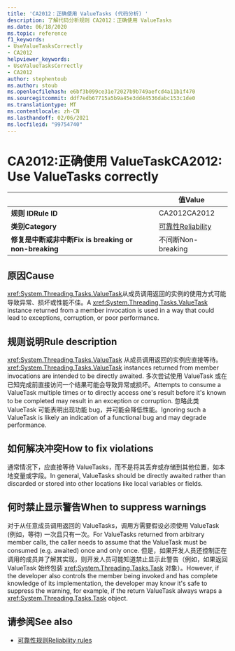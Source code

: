 ```yaml
---
title: 'CA2012：正确使用 ValueTasks (代码分析) '
description: 了解代码分析规则 CA2012：正确使用 ValueTasks
ms.date: 06/18/2020
ms.topic: reference
f1_keywords:
- UseValueTasksCorrectly
- CA2012
helpviewer_keywords:
- UseValueTasksCorrectly
- CA2012
author: stephentoub
ms.author: stoub
ms.openlocfilehash: e6bf3b099ce31e72027b9b749aefcd4a11b1f470
ms.sourcegitcommit: ddf7edb67715a5b9a45e3dd44536dabc153c1de0
ms.translationtype: MT
ms.contentlocale: zh-CN
ms.lasthandoff: 02/06/2021
ms.locfileid: "99754740"
---
```

# <a name="ca2012-use-valuetasks-correctly"></a><span data-ttu-id="498d6-103">CA2012:正确使用 ValueTask</span><span class="sxs-lookup"><span data-stu-id="498d6-103">CA2012: Use ValueTasks correctly</span></span>

| | <span data-ttu-id="498d6-104">值</span><span class="sxs-lookup"><span data-stu-id="498d6-104">Value</span></span> |
|-|-|
| <span data-ttu-id="498d6-105">**规则 ID**</span><span class="sxs-lookup"><span data-stu-id="498d6-105">**Rule ID**</span></span> |<span data-ttu-id="498d6-106">CA2012</span><span class="sxs-lookup"><span data-stu-id="498d6-106">CA2012</span></span>|
| <span data-ttu-id="498d6-107">**类别**</span><span class="sxs-lookup"><span data-stu-id="498d6-107">**Category**</span></span> |[<span data-ttu-id="498d6-108">可靠性</span><span class="sxs-lookup"><span data-stu-id="498d6-108">Reliability</span></span>](reliability-warnings.md)|
| <span data-ttu-id="498d6-109">**修复是中断或非中断**</span><span class="sxs-lookup"><span data-stu-id="498d6-109">**Fix is breaking or non-breaking**</span></span> |<span data-ttu-id="498d6-110">不间断</span><span class="sxs-lookup"><span data-stu-id="498d6-110">Non-breaking</span></span>|

## <a name="cause"></a><span data-ttu-id="498d6-111">原因</span><span class="sxs-lookup"><span data-stu-id="498d6-111">Cause</span></span>

<span data-ttu-id="498d6-112"><xref:System.Threading.Tasks.ValueTask>从成员调用返回的实例的使用方式可能导致异常、损坏或性能不佳。</span><span class="sxs-lookup"><span data-stu-id="498d6-112">A <xref:System.Threading.Tasks.ValueTask> instance returned from a member invocation is used in a way that could lead to exceptions, corruption, or poor performance.</span></span>

## <a name="rule-description"></a><span data-ttu-id="498d6-113">规则说明</span><span class="sxs-lookup"><span data-stu-id="498d6-113">Rule description</span></span>

<span data-ttu-id="498d6-114"><xref:System.Threading.Tasks.ValueTask> 从成员调用返回的实例应直接等待。</span><span class="sxs-lookup"><span data-stu-id="498d6-114"><xref:System.Threading.Tasks.ValueTask> instances returned from member invocations are intended to be directly awaited.</span></span>  <span data-ttu-id="498d6-115">多次尝试使用 ValueTask 或在已知完成前直接访问一个结果可能会导致异常或损坏。</span><span class="sxs-lookup"><span data-stu-id="498d6-115">Attempts to consume a ValueTask multiple times or to directly access one's result before it's known to be completed may result in an exception or corruption.</span></span>  <span data-ttu-id="498d6-116">忽略此类 ValueTask 可能表明出现功能 bug，并可能会降低性能。</span><span class="sxs-lookup"><span data-stu-id="498d6-116">Ignoring such a ValueTask is likely an indication of a functional bug and may degrade performance.</span></span>

## <a name="how-to-fix-violations"></a><span data-ttu-id="498d6-117">如何解决冲突</span><span class="sxs-lookup"><span data-stu-id="498d6-117">How to fix violations</span></span>

<span data-ttu-id="498d6-118">通常情况下，应直接等待 ValueTasks，而不是将其丢弃或存储到其他位置，如本地变量或字段。</span><span class="sxs-lookup"><span data-stu-id="498d6-118">In general, ValueTasks should be directly awaited rather than discarded or stored into other locations like local variables or fields.</span></span>

## <a name="when-to-suppress-warnings"></a><span data-ttu-id="498d6-119">何时禁止显示警告</span><span class="sxs-lookup"><span data-stu-id="498d6-119">When to suppress warnings</span></span>

<span data-ttu-id="498d6-120">对于从任意成员调用返回的 ValueTasks，调用方需要假设必须使用 ValueTask (例如，等待) 一次且只有一次。</span><span class="sxs-lookup"><span data-stu-id="498d6-120">For ValueTasks returned from arbitrary member calls, the caller needs to assume that the ValueTask must be consumed (e.g. awaited) once and only once.</span></span>  <span data-ttu-id="498d6-121">但是，如果开发人员还控制正在调用的成员并了解其实现，则开发人员可能知道禁止显示此警告（例如，如果返回 ValueTask 始终包装 <xref:System.Threading.Tasks.Task> 对象）。</span><span class="sxs-lookup"><span data-stu-id="498d6-121">However, if the developer also controls the member being invoked and has complete knowledge of its implementation, the developer may know it's safe to suppress the warning, for example, if the return ValueTask always wraps a <xref:System.Threading.Tasks.Task> object.</span></span>

## <a name="see-also"></a><span data-ttu-id="498d6-122">请参阅</span><span class="sxs-lookup"><span data-stu-id="498d6-122">See also</span></span>

- [<span data-ttu-id="498d6-123">可靠性规则</span><span class="sxs-lookup"><span data-stu-id="498d6-123">Reliability rules</span></span>](reliability-warnings.md)
